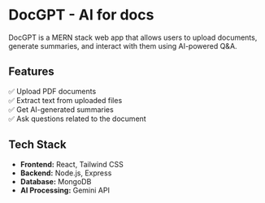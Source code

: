 # **DocGPT - AI for docs**  

DocGPT is a MERN stack web app that allows users to upload documents, generate summaries, and interact with them using AI-powered Q&A.  

## **Features**  
✅ Upload PDF documents  
✅ Extract text from uploaded files  
✅ Get AI-generated summaries  
✅ Ask questions related to the document  

## **Tech Stack**  
- **Frontend:** React, Tailwind CSS  
- **Backend:** Node.js, Express  
- **Database:** MongoDB  
- **AI Processing:** Gemini API  
